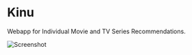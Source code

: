 # Kinu
Webapp for Individual Movie and TV Series Recommendations.

![Screenshot](https://kinu-app.com/img/sp-suggest1.png)
